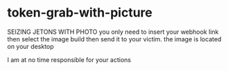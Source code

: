 # token-grab-with-picture
SEIZING JETONS WITH PHOTO you only need to insert your webhook link then select the image build then send it to your victim. the image is located on your desktop

I am at no time responsible for your actions
